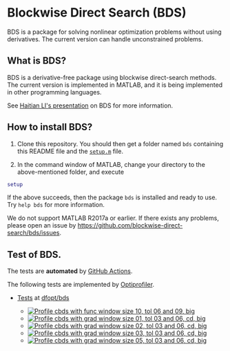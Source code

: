 # Blockwise Direct Search (BDS)

BDS is a package for solving nonlinear optimization problems without using derivatives. The current version can handle unconstrained problems. 

## What is BDS?

BDS is a derivative-free package using blockwise direct-search methods. The current version is implemented in MATLAB, and it is being implemented in other programming languages.

See [Haitian LI's presentation](https://lht97.github.io/documents/DFOS2024.pdf) on BDS for more information.

## How to install BDS?

1. Clone this repository. You should then get a folder named `bds` containing this README file and the
[`setup.m`](https://github.com/blockwise-direct-search/bds/blob/main/setup.m) file.

2. In the command window of MATLAB, change your directory to the above-mentioned folder, and execute

```matlab
setup
```

If the above succeeds, then the package `bds` is installed and ready to use. Try `help bds` for more information.

We do not support MATLAB R2017a or earlier. If there exists any problems, please open an issue by
https://github.com/blockwise-direct-search/bds/issues.

## Test of BDS.
The tests are **automated** by [GitHub Actions](https://docs.github.com/en/actions).

The following tests are implemented by [Optiprofiler](https://github.com/optiprofiler/optiprofiler).
  
- [Tests](https://github.com/dfopt/bds/actions) at [dfopt/bds](https://github.com/dfopt/bds)

    - [![Profile cbds with func window size 10, tol 06 and 09, big](https://github.com/dfopt/bds/actions/workflows/profile_cbds_func_window_size_10_tol_06_09_big.yml/badge.svg)](https://github.com/dfopt/bds/actions/workflows/profile_cbds_func_window_size_10_tol_06_09_big.yml)
    - [![Profile cbds with grad window size 01, tol 03 and 06, cd, big](https://github.com/dfopt/bds/actions/workflows/profile_cbds_grad_window_size_01_tol_03_06_cd_big.yml/badge.svg)](https://github.com/dfopt/bds/actions/workflows/profile_cbds_grad_window_size_01_tol_03_06_cd_big.yml)
    - [![Profile cbds with grad window size 02, tol 03 and 06, cd, big](https://github.com/dfopt/bds/actions/workflows/profile_cbds_grad_window_size_02_tol_03_06_cd_big.yml/badge.svg)](https://github.com/dfopt/bds/actions/workflows/profile_cbds_grad_window_size_02_tol_03_06_cd_big.yml)
    - [![Profile cbds with grad window size 03, tol 03 and 06, cd, big](https://github.com/dfopt/bds/actions/workflows/profile_cbds_grad_window_size_03_tol_03_06_cd_big.yml/badge.svg)](https://github.com/dfopt/bds/actions/workflows/profile_cbds_grad_window_size_03_tol_03_06_cd_big.yml)
    - [![Profile cbds with grad window size 05, tol 03 and 06, cd, big](https://github.com/dfopt/bds/actions/workflows/profile_cbds_grad_window_size_05_tol_03_06_cd_big.yml/badge.svg)](https://github.com/dfopt/bds/actions/workflows/profile_cbds_grad_window_size_05_tol_03_06_cd_big.yml)